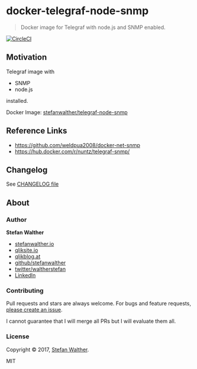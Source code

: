# docker-telegraf-node-snmp

> Docker image for Telegraf with node.js and SNMP enabled.

[![CircleCI](https://circleci.com/gh/stefanwalther/docker-telegraf-node-snmp.svg?style=svg)](https://circleci.com/gh/stefanwalther/docker-telegraf-node-snmp)

## Motivation

Telegraf image with

- SNMP
- node.js

installed.

Docker Image: [stefanwalther/telegraf-node-snmp](https://hub.docker.com/r/stefanwalther/telegraf-node-snmp/)

## Reference Links

- https://github.com/weldpua2008/docker-net-snmp
- https://hub.docker.com/r/nuntz/telegraf-snmp/

## Changelog

See [CHANGELOG file](CHANGELOG.yml)

## About

### Author

**Stefan Walther**

* [stefanwalther.io](http://stefanwalther.io)
* [qliksite.io](http://qliksite.io)
* [qlikblog.at](http://qlikblog.at)
* [github/stefanwalther](https://github.com/stefanwalther)
* [twitter/waltherstefan](http://twitter.com/waltherstefan)
* [LinkedIn](https://www.linkedin.com/in/stefanwalther/)

### Contributing

Pull requests and stars are always welcome. For bugs and feature requests, [please create an issue](https://github.com/stefanwalther/docker-telegraf-node-snmp/issues). 

I cannot guarantee that I will merge all PRs but I will evaluate them all.

### License
Copyright © 2017, [Stefan Walther](http://qliksite.io).
 
MIT

